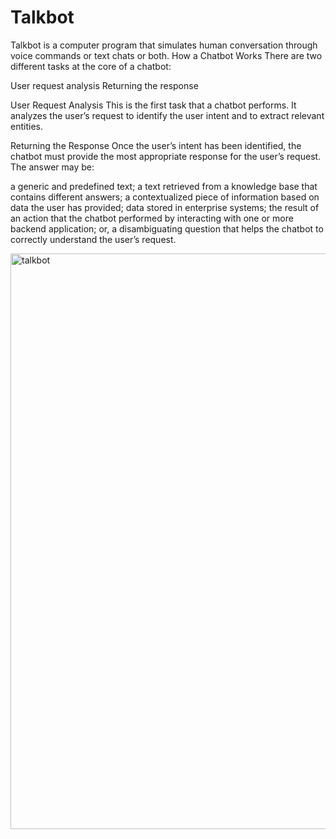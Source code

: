 # Talkbot
Talkbot is a computer program that simulates human conversation through voice commands or text chats or both. 
How a Chatbot Works
There are two different tasks at the core of a chatbot:

User request analysis
Returning the response

User Request Analysis
This is the first task that a chatbot performs. It analyzes the user’s request to identify the user intent and to extract relevant entities.

Returning the Response
Once the user’s intent has been identified, the chatbot must provide the most appropriate response for the user’s request. The answer may be:

a generic and predefined text;
a text retrieved from a knowledge base that contains different answers;
a contextualized piece of information based on data the user has provided;
data stored in enterprise systems;
the result of an action that the chatbot performed by interacting with one or more backend application; or,
a disambiguating question that helps the chatbot to correctly understand the user’s request.

<img width="921" alt="talkbot" src="https://user-images.githubusercontent.com/91526218/153115515-641bd7b2-359d-46c9-b5ed-053a7dd36d43.PNG">



